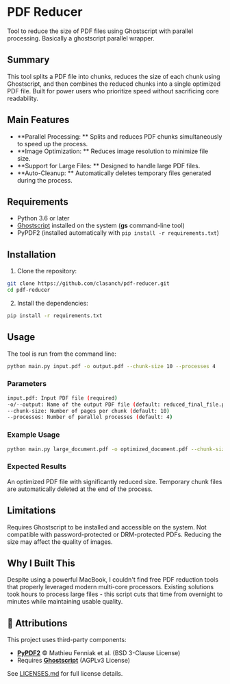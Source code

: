 # PDF Reducer
Tool to reduce the size of PDF files using Ghostscript with parallel processing. Basically a ghostscript parallel wrapper.

## Summary
This tool splits a PDF file into chunks, reduces the size of each chunk using Ghostscript, and then combines the reduced chunks into a single optimized PDF file. Built for power users who prioritize speed without sacrificing core readability.

## Main Features
- **Parallel Processing: ** Splits and reduces PDF chunks simultaneously to speed up the process.
- **Image Optimization: ** Reduces image resolution to minimize file size.
- **Support for Large Files: ** Designed to handle large PDF files.
- **Auto-Cleanup: ** Automatically deletes temporary files generated during the process.

## Requirements
- Python 3.6 or later
- [Ghostscript](https://www.ghostscript.com/) installed on the system (**gs** command-line tool)
- PyPDF2 (installed automatically with `pip install -r requirements.txt`)

## Installation
1. Clone the repository:
```bash
git clone https://github.com/clasanch/pdf-reducer.git
cd pdf-reducer
```

2. Install the dependencies:

```bash
pip install -r requirements.txt
```

## Usage
The tool is run from the command line:

```bash
python main.py input.pdf -o output.pdf --chunk-size 10 --processes 4
```

### Parameters
```bash
input.pdf: Input PDF file (required)
-o/--output: Name of the output PDF file (default: reduced_final_file.pdf)
--chunk-size: Number of pages per chunk (default: 10)
--processes: Number of parallel processes (default: 4)
```

### Example Usage
```bash
python main.py large_document.pdf -o optimized_document.pdf --chunk-size 5 --processes 2
```

### Expected Results
An optimized PDF file with significantly reduced size.
Temporary chunk files are automatically deleted at the end of the process.

## Limitations
Requires Ghostscript to be installed and accessible on the system.
Not compatible with password-protected or DRM-protected PDFs.
Reducing the size may affect the quality of images.

## Why I Built This
Despite using a powerful MacBook, I couldn't find free PDF reduction tools that properly leveraged modern multi-core processors. Existing solutions took hours to process large files - this script cuts that time from overnight to minutes while maintaining usable quality.

## 📜 Attributions

This project uses third-party components:
- **[PyPDF2](https://github.com/py-pdf/pypdf)** © Mathieu Fenniak et al. (BSD 3-Clause License)
- Requires **[Ghostscript](https://www.ghostscript.com/)** (AGPLv3 License)

See [LICENSES.md](LICENSES.md) for full license details.
